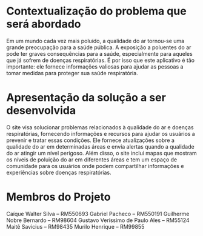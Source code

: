# Contextualização do problema que será abordado
Em um mundo cada vez mais poluído, a qualidade do ar tornou-se uma grande preocupação para a saúde pública. A exposição a poluentes do ar pode ter graves consequências para a saúde, especialmente para aqueles que já sofrem de doenças respiratórias. É por isso que este aplicativo é tão importante: ele fornece informações valiosas para ajudar as pessoas a tomar medidas para proteger sua saúde respiratória. 

# Apresentação da solução a ser desenvolvida
O site visa solucionar problemas relacionados à qualidade do ar e doenças respiratórias, fornecendo informações e recursos para ajudar os usuários a prevenir e tratar essas condições. Ele fornece atualizações sobre a qualidade do ar em determinadas áreas e envia alertas quando a qualidade do ar atingir um nível perigoso. Além disso, o site inclui mapas que mostram os níveis de poluição do ar em diferentes áreas e tem um espaço de comunidade para os usuários onde podem compartilhar informações e experiências sobre doenças respiratórias.

# Membros do Projeto
Caíque Walter Silva – RM550693 
Gabriel Pacheco – RM550191 
Guilherme Nobre Bernardo – RM98604 
Gustavo Veríssimo de Paulo Ales – RM55124 
Maitê Savicius – RM98435 
Murilo Henrique – RM99855 